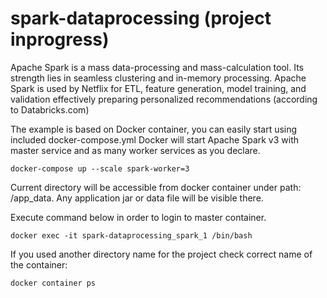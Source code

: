 # spark-dataprocessing (project inprogress)

Apache Spark is a mass data-processing and mass-calculation tool. Its strength lies in seamless clustering and in-memory processing.
Apache Spark is used by Netflix for ETL, feature generation, model training, and validation effectively preparing personalized recommendations (according to Databricks.com)

The example is based on Docker container, you can easily start using included docker-compose.yml
Docker will start Apache Spark v3 with master service and as many worker services as you declare.

```
docker-compose up --scale spark-worker=3
```

Current directory will be accessible from docker container under path: /app_data.
Any application jar or data file will be visible there.

Execute command below in order to login to master container.
```
docker exec -it spark-dataprocessing_spark_1 /bin/bash
```
If you used another directory name for the project check correct name of the container:

```
docker container ps
```


